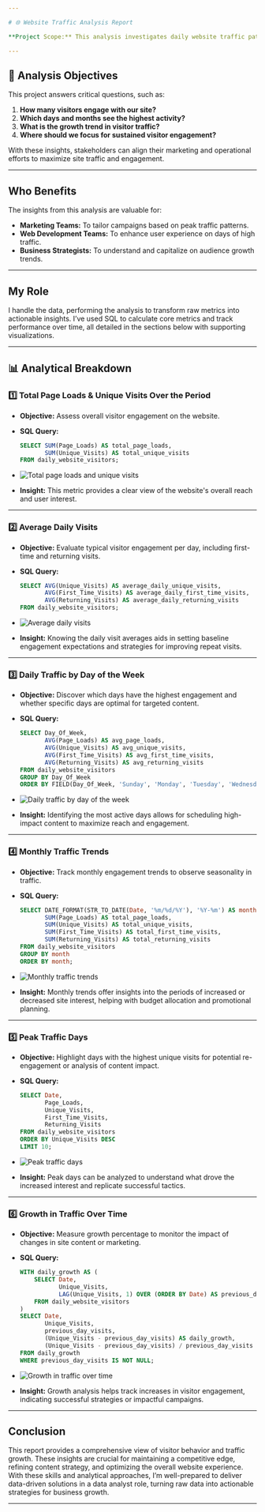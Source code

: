 ```yaml
---

# 🌐 Website Traffic Analysis Report

**Project Scope:** This analysis investigates daily website traffic patterns, with a focus on total page loads, unique visits, daily trends, and growth over time. The goal is to uncover visitor engagement trends that help optimize site performance and improve user retention.

---
```


## 🎯 Analysis Objectives
This project answers critical questions, such as:
1. **How many visitors engage with our site?**
2. **Which days and months see the highest activity?**
3. **What is the growth trend in visitor traffic?**
4. **Where should we focus for sustained visitor engagement?**

With these insights, stakeholders can align their marketing and operational efforts to maximize site traffic and engagement.

---

## Who Benefits
The insights from this analysis are valuable for:
- **Marketing Teams:** To tailor campaigns based on peak traffic patterns.
- **Web Development Teams:** To enhance user experience on days of high traffic.
- **Business Strategists:** To understand and capitalize on audience growth trends.

---

## My Role
I handle the data, performing the analysis to transform raw metrics into actionable insights. I’ve used SQL to calculate core metrics and track performance over time, all detailed in the sections below with supporting visualizations.

---

## 📊 Analytical Breakdown

### 1️⃣ **Total Page Loads & Unique Visits Over the Period**
   - **Objective:** Assess overall visitor engagement on the website.
   - **SQL Query:**

     ```sql
     SELECT SUM(Page_Loads) AS total_page_loads,
            SUM(Unique_Visits) AS total_unique_visits
     FROM daily_website_visitors;
     ```

   - ![Total page loads and unique visits](https://github.com/DanieltheAnalyst1/screenshot3/blob/main/Total%20page%20loads%20and%20unique%20visits%20over%20the%20period.png)
   - **Insight:** This metric provides a clear view of the website's overall reach and user interest.

---

### 2️⃣ **Average Daily Visits**
   - **Objective:** Evaluate typical visitor engagement per day, including first-time and returning visits.
   - **SQL Query:**

     ```sql
     SELECT AVG(Unique_Visits) AS average_daily_unique_visits,
            AVG(First_Time_Visits) AS average_daily_first_time_visits,
            AVG(Returning_Visits) AS average_daily_returning_visits
     FROM daily_website_visitors;
     ```

   - ![Average daily visits](https://github.com/DanieltheAnalyst1/screenshot3/blob/main/Average%20daily%20visits.png)
   - **Insight:** Knowing the daily visit averages aids in setting baseline engagement expectations and strategies for improving repeat visits.

---

### 3️⃣ **Daily Traffic by Day of the Week**
   - **Objective:** Discover which days have the highest engagement and whether specific days are optimal for targeted content.
   - **SQL Query:**

     ```sql
     SELECT Day_Of_Week,
            AVG(Page_Loads) AS avg_page_loads,
            AVG(Unique_Visits) AS avg_unique_visits,
            AVG(First_Time_Visits) AS avg_first_time_visits,
            AVG(Returning_Visits) AS avg_returning_visits
     FROM daily_website_visitors
     GROUP BY Day_Of_Week
     ORDER BY FIELD(Day_Of_Week, 'Sunday', 'Monday', 'Tuesday', 'Wednesday', 'Thursday', 'Friday', 'Saturday');
     ```

   - ![Daily traffic by day of the week](https://github.com/DanieltheAnalyst1/screenshot3/blob/main/Daily%20traffic%20by%20day%20of%20the%20week.png)
   - **Insight:** Identifying the most active days allows for scheduling high-impact content to maximize reach and engagement.

---

### 4️⃣ **Monthly Traffic Trends**
   - **Objective:** Track monthly engagement trends to observe seasonality in traffic.
   - **SQL Query:**

     ```sql
     SELECT DATE_FORMAT(STR_TO_DATE(Date, '%m/%d/%Y'), '%Y-%m') AS month,
            SUM(Page_Loads) AS total_page_loads,
            SUM(Unique_Visits) AS total_unique_visits,
            SUM(First_Time_Visits) AS total_first_time_visits,
            SUM(Returning_Visits) AS total_returning_visits
     FROM daily_website_visitors
     GROUP BY month
     ORDER BY month;
     ```

   - ![Monthly traffic trends](https://github.com/DanieltheAnalyst1/screenshot3/blob/main/Monthly%20traffic%20trends%20with%20date.png)
   - **Insight:** Monthly trends offer insights into the periods of increased or decreased site interest, helping with budget allocation and promotional planning.

---

### 5️⃣ **Peak Traffic Days**
   - **Objective:** Highlight days with the highest unique visits for potential re-engagement or analysis of content impact.
   - **SQL Query:**

     ```sql
     SELECT Date,
            Page_Loads,
            Unique_Visits,
            First_Time_Visits,
            Returning_Visits
     FROM daily_website_visitors
     ORDER BY Unique_Visits DESC
     LIMIT 10;
     ```

   - ![Peak traffic days](https://github.com/DanieltheAnalyst1/screenshot3/blob/main/Peak%20traffic%20days.png)
   - **Insight:** Peak days can be analyzed to understand what drove the increased interest and replicate successful tactics.

---

### 6️⃣ **Growth in Traffic Over Time**
   - **Objective:** Measure growth percentage to monitor the impact of changes in site content or marketing.
   - **SQL Query:**

     ```sql
     WITH daily_growth AS (
         SELECT Date,
                Unique_Visits,
                LAG(Unique_Visits, 1) OVER (ORDER BY Date) AS previous_day_visits
         FROM daily_website_visitors
     )
     SELECT Date,
            Unique_Visits,
            previous_day_visits,
            (Unique_Visits - previous_day_visits) AS daily_growth,
            (Unique_Visits - previous_day_visits) / previous_day_visits * 100 AS growth_percentage
     FROM daily_growth
     WHERE previous_day_visits IS NOT NULL;
     ```

   - ![Growth in traffic over time](https://github.com/DanieltheAnalyst1/screenshot3/blob/main/Growth%20in%20traffic%20over%20time.png)
   - **Insight:** Growth analysis helps track increases in visitor engagement, indicating successful strategies or impactful campaigns.

---

## Conclusion
This report provides a comprehensive view of visitor behavior and traffic growth. These insights are crucial for maintaining a competitive edge, refining content strategy, and optimizing the overall website experience. With these skills and analytical approaches, I’m well-prepared to deliver data-driven solutions in a data analyst role, turning raw data into actionable strategies for business growth. 

--- 
